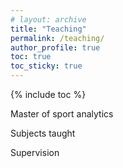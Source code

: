 ```yaml
---
# layout: archive
title: "Teaching"
permalink: /teaching/
author_profile: true
toc: true
toc_sticky: true
---
```


{% include toc %}

Master of sport analytics

Subjects taught

Supervision